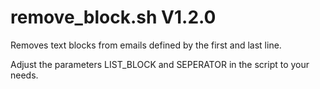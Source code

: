 remove_block.sh V1.2.0
======================

Removes text blocks from emails defined by the first and last line.

Adjust the parameters LIST_BLOCK and SEPERATOR in the script to your needs.
